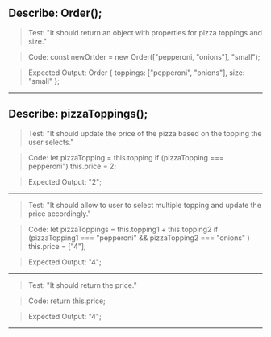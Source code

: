 ## Describe: Order();

>Test: "It should return an object with properties for pizza toppings and size."

>Code: const newOrtder = new Order(["pepperoni, "onions"], "small");

>Expected Output: Order { toppings: ["pepperoni", "onions"], size: "small" };
_______________________________________________________________________

## Describe: pizzaToppings();

>Test: "It should update the price of the pizza based on the topping the user selects."

>Code: let pizzaTopping = this.topping
>if (pizzaTopping === pepperoni") this.price = 2;

>Expected Output: "2";
_________________________________________________________________________

>Test: "It should allow to user to select multiple topping and update the price accordingly."

>Code: let pizzaToppings = this.topping1 + this.topping2
> if (pizzaTopping1 === "pepperoni" && pizzaTopping2 === "onions" ) this.price = ["4"];

>Expected Output: "4";
__________________________________________________________________________

>Test: "It should return the price."

>Code: return this.price;

>Expected Output: "4";
__________________________________________________________________________